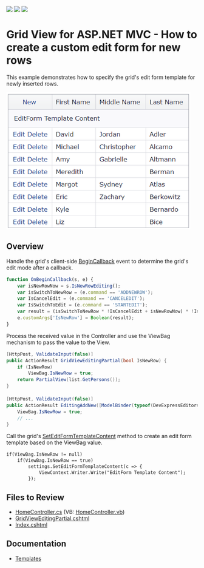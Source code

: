 <!-- default badges list -->
![](https://img.shields.io/endpoint?url=https://codecentral.devexpress.com/api/v1/VersionRange/128550700/14.2.6%2B)
[![](https://img.shields.io/badge/Open_in_DevExpress_Support_Center-FF7200?style=flat-square&logo=DevExpress&logoColor=white)](https://supportcenter.devexpress.com/ticket/details/T223758)
[![](https://img.shields.io/badge/📖_How_to_use_DevExpress_Examples-e9f6fc?style=flat-square)](https://docs.devexpress.com/GeneralInformation/403183)
<!-- default badges end -->
# Grid View for ASP.NET MVC - How to create a custom edit form for new rows

This example demonstrates how to specify the grid's edit form template for newly inserted rows.

![Edit form template for new rows](EditFormTemplateForNewRows.png)

## Overview

Handle the grid's client-side [BeginCallback](https://docs.devexpress.com/AspNetMvc/js-MVCxClientGridView.PerformCallback(data)) event to determine the grid's edit mode after a callback.

```js
function OnBeginCallback(s, e) {
    var isNewRowNow = s.IsNewRowEditing();
    var isSwitchToNewRow = (e.command == 'ADDNEWROW');
    var IsCancelEdit = (e.command == 'CANCELEDIT');
    var IsSwitchToEdit = (e.command == 'STARTEDIT');
    var result = (isSwitchToNewRow * !IsCancelEdit + isNewRowNow) * !IsSwitchToEdit;
    e.customArgs['IsNewRow'] = Boolean(result);
}
```

Process the received value in the Controller and use the ViewBag mechanism to pass the value to the View.

```cs
[HttpPost, ValidateInput(false)]
public ActionResult GridViewEditingPartial(bool IsNewRow) {
    if (IsNewRow)
        ViewBag.IsNewRow = true;
    return PartialView(list.GetPersons());
}

[HttpPost, ValidateInput(false)]
public ActionResult EditingAddNew([ModelBinder(typeof(DevExpressEditorsBinder))] Person person) {
    ViewBag.IsNewRow = true;
    // ...
}
```

Call the grid's [SetEditFormTemplateContent](https://docs.devexpress.com/AspNetMvc/DevExpress.Web.Mvc.MVCxGridViewProperties.SetEditFormTemplateContent.overloads) method to create an edit form template based on the ViewBag value.

```cshtml
if(ViewBag.IsNewRow != null)
    if(ViewBag.IsNewRow == true)
        settings.SetEditFormTemplateContent(c => {
            ViewContext.Writer.Write("EditForm Template Content");
        });
```

## Files to Review

* [HomeController.cs](./CS/Sample/Controllers/HomeController.cs) (VB: [HomeController.vb](./VB/Sample/Controllers/HomeController.vb))
* [GridViewEditingPartial.cshtml](./CS/Sample/Views/Home/GridViewEditingPartial.cshtml)
* [Index.cshtml](./CS/Sample/Views/Home/Index.cshtml)

## Documentation

* [Templates](https://docs.devexpress.com/AspNetMvc/14721/common-features/templates)
